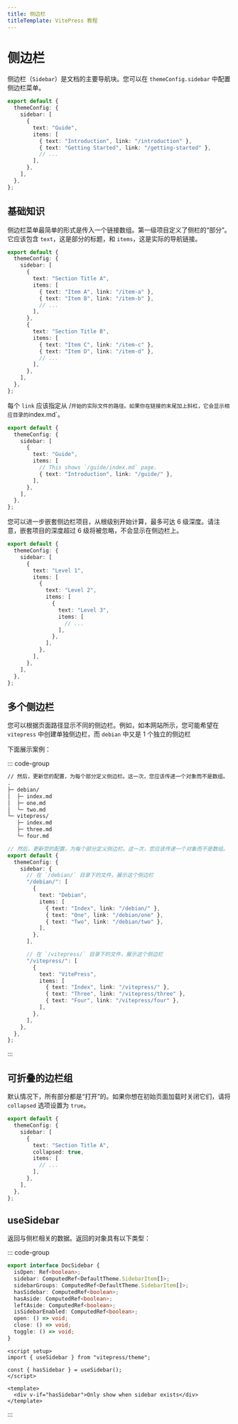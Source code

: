 ```yaml
---
title: 侧边栏
titleTemplate: VitePress 教程
---
```


# 侧边栏

侧边栏（`Sidebar`）是文档的主要导航块。您可以在 `themeConfig.sidebar` 中配置侧边栏菜单。

```ts
export default {
  themeConfig: {
    sidebar: [
      {
        text: "Guide",
        items: [
          { text: "Introduction", link: "/introduction" },
          { text: "Getting Started", link: "/getting-started" },
          // ...
        ],
      },
    ],
  },
};
```

## 基础知识

侧边栏菜单最简单的形式是传入一个链接数组。第一级项目定义了侧栏的“部分”。它应该包含 `text`，这是部分的标题，和 `items`，这是实际的导航链接。

```ts
export default {
  themeConfig: {
    sidebar: [
      {
        text: "Section Title A",
        items: [
          { text: "Item A", link: "/item-a" },
          { text: "Item B", link: "/item-b" },
          // ...
        ],
      },
      {
        text: "Section Title B",
        items: [
          { text: "Item C", link: "/item-c" },
          { text: "Item D", link: "/item-d" },
          // ...
        ],
      },
    ],
  },
};
```

每个 `link` 应该指定从 /`开始的实际文件的路径。如果你在链接的末尾加上斜杠，它会显示相应目录的`index.md`。

```ts
export default {
  themeConfig: {
    sidebar: [
      {
        text: "Guide",
        items: [
          // This shows `/guide/index.md` page.
          { text: "Introduction", link: "/guide/" },
        ],
      },
    ],
  },
};
```

您可以进一步嵌套侧边栏项目，从根级别开始计算，最多可达 6 级深度。请注意，嵌套项目的深度超过 6 级将被忽略，不会显示在侧边栏上。

```ts
export default {
  themeConfig: {
    sidebar: [
      {
        text: "Level 1",
        items: [
          {
            text: "Level 2",
            items: [
              {
                text: "Level 3",
                items: [
                  // ...
                ],
              },
            ],
          },
        ],
      },
    ],
  },
};
```

## 多个侧边栏

您可以根据页面路径显示不同的侧边栏。例如，如本网站所示，您可能希望在 `vitepress` 中创建单独侧边栏，而 `debian` 中又是 1 个独立的侧边栏

下面展示案例：

::: code-group

```txt [结构]
// 然后，更新您的配置，为每个部分定义侧边栏。这一次，您应该传递一个对象而不是数组。
.
├─ debian/
│  ├─ index.md
│  ├─ one.md
│  └─ two.md
└─ vitepress/
   ├─ index.md
   ├─ three.md
   └─ four.md
```

```ts
// 然后，更新您的配置，为每个部分定义侧边栏。这一次，您应该传递一个对象而不是数组。
export default {
  themeConfig: {
    sidebar: {
      // 在 `/debian/` 目录下的文件，展示这个侧边栏
      "/debian/": [
        {
          text: "Debian",
          items: [
            { text: "Index", link: "/debian/" },
            { text: "One", link: "/debian/one" },
            { text: "Two", link: "/debian/two" },
          ],
        },
      ],

      // 在 `/vitepress/` 目录下的文件，展示这个侧边栏
      "/vitepress/": [
        {
          text: "VitePress",
          items: [
            { text: "Index", link: "/vitepress/" },
            { text: "Three", link: "/vitepress/three" },
            { text: "Four", link: "/vitepress/four" },
          ],
        },
      ],
    },
  },
};
```

:::

## 可折叠的边栏组

默认情况下，所有部分都是“打开”的。如果你想在初始页面加载时关闭它们，请将 `collapsed` 选项设置为 `true`。

```ts
export default {
  themeConfig: {
    sidebar: [
      {
        text: "Section Title A",
        collapsed: true,
        items: [
          // ...
        ],
      },
    ],
  },
};
```

## useSidebar <Badge type="info" text="可组合" />

返回与侧栏相关的数据。返回的对象具有以下类型：

::: code-group

```ts [结构]
export interface DocSidebar {
  isOpen: Ref<boolean>;
  sidebar: ComputedRef<DefaultTheme.SidebarItem[]>;
  sidebarGroups: ComputedRef<DefaultTheme.SidebarItem[]>;
  hasSidebar: ComputedRef<boolean>;
  hasAside: ComputedRef<boolean>;
  leftAside: ComputedRef<boolean>;
  isSidebarEnabled: ComputedRef<boolean>;
  open: () => void;
  close: () => void;
  toggle: () => void;
}
```

```vue [案例]
<script setup>
import { useSidebar } from "vitepress/theme";

const { hasSidebar } = useSidebar();
</script>

<template>
  <div v-if="hasSidebar">Only show when sidebar exists</div>
</template>
```

:::
